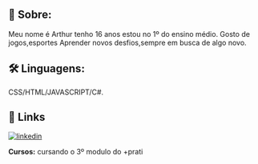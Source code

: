 ## 🚀 Sobre:
Meu nome é Arthur tenho 16 anos estou no 1º do ensino médio.
Gosto de jogos,esportes Aprender novos desfios,sempre em busca de algo novo. 


  
## 🛠 Linguagens:
CSS/HTML/JAVASCRIPT/C#.

  
## 🔗 Links
[![linkedin](https://img.shields.io/badge/linkedin-0A66C2?style=for-the-badge&logo=linkedin&logoColor=white)](https://www.linkedin.com/)


  


**Cursos:** cursando o 3º modulo do +prati
